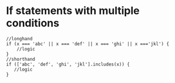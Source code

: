 # If statements with multiple conditions
```
//longhand
if (x === 'abc' || x === 'def' || x === 'ghi' || x ==='jkl') {
    //logic
}
//shorthand
if (['abc', 'def', 'ghi', 'jkl'].includes(x)) {
   //logic
}
```